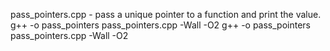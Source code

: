 pass_pointers.cpp - pass a unique pointer to a function and print the value.
g++ -o pass_pointers pass_pointers.cpp -Wall -O2
g++ -o pass_pointers pass_pointers.cpp -Wall -O2
